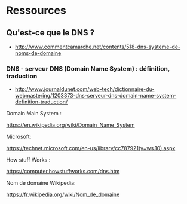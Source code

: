# Ressources


## Qu'est-ce que le DNS ?
- http://www.commentcamarche.net/contents/518-dns-systeme-de-noms-de-domaine

### DNS - serveur DNS (Domain Name System) : définition, traduction 
- http://www.journaldunet.com/web-tech/dictionnaire-du-webmastering/1203373-dns-serveur-dns-domain-name-system-definition-traduction/

Domain Main System : 

https://en.wikipedia.org/wiki/Domain_Name_System

Microsoft:

https://technet.microsoft.com/en-us/library/cc787921(v=ws.10).aspx

How stuff Works :

https://computer.howstuffworks.com/dns.htm

Nom de domaine Wikipedia:

https://fr.wikipedia.org/wiki/Nom_de_domaine
